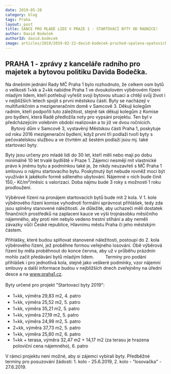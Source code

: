 ```yaml
---
date: 2019-05-28
category: blog
tags: Praha
layout: post
title: ŠANCE PRO MLADÉ LIDI V PRAZE 1 - STARTOVACÍ BYTY OD RADNICE!
author: David Bodeček
authorId: david.bodecek
image: articles/2019/2019-02-22-david-bodecek-pruchod-spalena-opatovicka.jpg
---
```

 
## PRAHA 1 - zprávy z kanceláře radního pro majetek a bytovou politiku Davida Bodečka.

Na dnešním jednání Rady MČ Praha 1 bylo rozhodnuto, že celkem osm bytů o velikosti 1+kk a 2+kk nabídne Praha 1 ve dvoukolovém výběrovém řízení mladým lidem, kteří potřebují vyřešit svoji bytovou situaci a chtějí svůj život i v nejbližších letech spojit s první městskou částí. Byty se nacházejí v multifunkčním a mezigeneračním domě v Samcově 3. Děkuji kolegům radním, kteří podpořili tuto záležitost, stejně tak děkuji kolegům z Komise pro bydlení, která Radě předložila noty pro vypsání projektu. Ten byl v předcházejícím volebním období realizován a to již ve dvou ročnících.
 　
Bytový dům v Samcově 3, vystavěný Městskou částí Praha 1, poskytuje od roku 2016 mezigenerační bydlení, když první tři podlaží tvoří byty s pečovatelskou službou a ve čtvrtém až šestém podlaží jsou mj. také startovací byty.

Byty jsou určeny pro mladé lidi do 30 let, kteří měli nebo mají po dobu minimálně 10 let trvalé bydliště v Praze 1. Zájemci nesmějí mít vlastnické právo k jinému bytu a podmínkou také je, že nikdy neuzavřeli s MČ Praha 1 smlouvu o nájmu startovacího bytu. Poskytnutý byt nebude rovněž moci být využíván k jakékoliv formě sdíleného ubytování. Nájemné v nich bude činit 150,- Kč/m²/měsíc s valorizací. Doba nájmu bude 3 roky s možností 1 roku prodloužení.

Výběrové řízení na pronájem startovacích bytů bude mít 2 kola. V 1. kole výběrového řízení komise vyhodnotí formální správnost přihlášek, tedy zda jsou splněny stanovené náležitosti. Je důležité, aby uchazeči měli dostatek finančních prostředků na zaplacení kauce ve výši trojnásobku měsíčního nájemného, aby proti nim nebylo vedeno trestní stíhání a aby neměli závazky vůči České republice, Hlavnímu městu Praha či jeho městským částem.

Přihlášky, které budou splňovat stanovené náležitosti, postoupí do 2. kola výběrového řízení, jež proběhne formou veřejného losování. Obě výběrová řízení by měla proběhnout do konce června, aby už v průběhu prázdnin mohlo začít předávání bytů mladým lidem.　
　
Termíny pro podání přihlášek i pro jednotlivá kola, stejně jako veškeré podmínky, vzor nájemní smlouvy a další informace budou v nejbližších dnech zveřejněny na úřední desce a na www.praha1.cz. 　

Byty určené pro projekt "Startovací byty 2019":　
- 1+kk, výměra 29,83 m2, 4. patro　
- 1+kk, výměra 25,52 m2, 5. patro　
- 1+kk, výměra 35,21 m2, 5. patro　
- 1+kk, výměra 27,19 m2, 5. patro　
- 1+kk, výměra 24,99 m2, 5. patro　
- 2+kk, výměra 37,73 m2, 5. patro　
- 1+kk, výměra 25,80 m2, 6. patro　
- 1+kk + terasa, výměra 32,47 m2 + 14,17 m2 (za terasu je hrazena poloviční cena nájemného), 6. patro　

V rámci projektu není možné, aby si zájemci vybírali byty. Předběžné termíny pro posuzování žádostí: 1. kolo - 25.6.2019, 2. kolo - "losovačka" - 27.6.2019.



